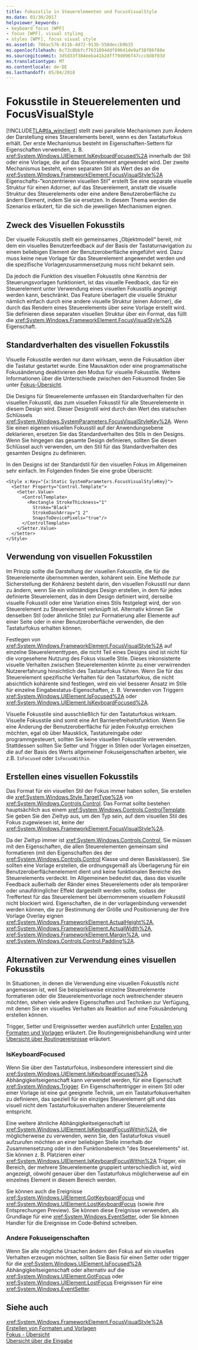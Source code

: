 ```yaml
---
title: Fokusstile in Steuerelementen und FocusVisualStyle
ms.date: 03/30/2017
helpviewer_keywords:
- keyboard focus [WPF]
- focus [WPF], visual styling
- styles [WPF], focus visual style
ms.assetid: 786ac576-011b-4d72-913b-558deccb9b35
ms.openlocfilehash: 6c73c8bbfcf7631094ddf89641de9af38f86f88e
ms.sourcegitcommit: 3d5d33f384eeba41b2dff79d096f47ccc8d8f03d
ms.translationtype: MT
ms.contentlocale: de-DE
ms.lasthandoff: 05/04/2018
---
```

# <a name="styling-for-focus-in-controls-and-focusvisualstyle"></a>Fokusstile in Steuerelementen und FocusVisualStyle
[!INCLUDE[TLA#tla_winclient](../../../../includes/tlasharptla-winclient-md.md)] stellt zwei parallele Mechanismen zum Ändern der Darstellung eines Steuerelements bereit, wenn es den Tastaturfokus erhält. Der erste Mechanismus besteht im Eigenschaften-Settern für Eigenschaften verwenden, z. B. <xref:System.Windows.UIElement.IsKeyboardFocused%2A> innerhalb der Stil oder eine Vorlage, die auf das Steuerelement angewendet wird. Der zweite Mechanismus besteht, einen separaten Stil als Wert des an die <xref:System.Windows.FrameworkElement.FocusVisualStyle%2A> Eigenschafts-"konzentrieren visuellen Stil" erstellt Sie eine separate visuelle Struktur für einen Adorner, auf das Steuerelement, anstatt die visuelle Struktur des Steuerelements oder eine andere Benutzeroberfläche zu ändern Element, indem Sie sie ersetzen. In diesem Thema werden die Szenarios erläutert, für die sich die jeweiligen Mechanismen eignen.  
   
  
<a name="Purpose"></a>   
## <a name="the-purpose-of-focus-visual-style"></a>Zweck des Visuellen Fokusstils  
 Der visuelle Fokusstils stellt ein gemeinsames „Objektmodell“ bereit, mit dem ein visuelles Benutzerfeedback auf der Basis der Tastaturnavigation zu einem beliebigen Element der Benutzeroberfläche eingeführt wird. Dazu muss keine neue Vorlage für das Steuerelement angewendet werden und die spezifische Vorlagenzusammensetzung muss nicht bekannt sein.  
  
 Da jedoch die Funktion des visuellen Fokusstils ohne Kenntnis der Steuerungsvorlagen funktioniert, ist das visuelle Feedback, das für ein Steuerelement unter Verwendung eines visuellen Fokusstils angezeigt werden kann, beschränkt. Das Feature überlagert die visuelle Struktur nämlich einfach durch eine andere visuelle Struktur (einen Adorner), die durch das Rendern eines Steuerelements über seine Vorlage erstellt wird. Sie definieren diese separaten visuellen Struktur über ein Format, das füllt die <xref:System.Windows.FrameworkElement.FocusVisualStyle%2A> Eigenschaft.  
  
<a name="Default"></a>   
## <a name="default-focus-visual-style-behavior"></a>Standardverhalten des visuellen Fokusstils  
 Visuelle Fokusstile werden nur dann wirksam, wenn die Fokusaktion über die Tastatur gestartet wurde. Eine Mausaktion oder eine programmatische Fokusänderung deaktivieren den Modus für visuelle Fokusstile. Weitere Informationen über die Unterschiede zwischen den Fokusmodi finden Sie unter [Fokus-Übersicht](../../../../docs/framework/wpf/advanced/focus-overview.md).  
  
 Die Designs für Steuerelemente umfassen ein Standardverhalten für den visuellen Fokusstil, das zum visuellen Fokusstil für alle Steuerelemente in diesem Design wird. Dieser Designstil wird durch den Wert des statischen Schlüssels <xref:System.Windows.SystemParameters.FocusVisualStyleKey%2A>. Wenn Sie einen eigenen visuellen Fokusstil auf der Anwendungsebene deklarieren, ersetzen Sie das Standardverhalten des Stils in den Designs. Wenn Sie hingegen das gesamte Design definieren, sollten Sie diesen Schlüssel auch verwenden, um den Stil für das Standardverhalten des gesamten Designs zu definieren.  
  
 In den Designs ist der Standardstil für den visuellen Fokus im Allgemeinen sehr einfach. Im Folgenden finden Sie eine grobe Übersicht:  
  
```  
<Style x:Key="{x:Static SystemParameters.FocusVisualStyleKey}">  
  <Setter Property="Control.Template">  
    <Setter.Value>  
      <ControlTemplate>  
        <Rectangle StrokeThickness="1"  
          Stroke="Black"  
          StrokeDashArray="1 2"  
          SnapsToDevicePixels="true"/>  
      </ControlTemplate>  
    </Setter.Value>  
  </Setter>  
</Style>  
```  
  
<a name="When"></a>   
## <a name="when-to-use-focus-visual-styles"></a>Verwendung von visuellen Fokusstilen  
 Im Prinzip sollte die Darstellung der visuellen Fokusstile, die für die Steuerelemente übernommen werden, kohärent sein. Eine Methode zur Sicherstellung der Kohärenz besteht darin, den visuellen Fokusstil nur dann zu ändern, wenn Sie ein vollständiges Design erstellen, in dem für jedes definierte Steuerelement, das in dem Design definiert wird, derselbe visuelle Fokusstil oder eine Variation eines Stils festgelegt wird, der von Steuerelement zu Steuerelement verknüpft ist. Alternativ können Sie denselben Stil (oder ähnliche Stile) zur Formatierung aller Elemente auf einer Seite oder in einer Benutzeroberfläche verwenden, die den Tastaturfokus erhalten können.  
  
 Festlegen von <xref:System.Windows.FrameworkElement.FocusVisualStyle%2A> auf einzelne Steuerelementtypen, die nicht Teil eines Designs sind ist nicht für die vorgesehene Nutzung des Fokus visuelle Stile. Dieses inkonsistente visuelle Verhalten zwischen Steuerelementen könnte zu einer verwirrenden Nutzererfahrung hinsichtlich des Tastaturfokus führen. Wenn Sie für das Steuerelement spezifische Verhalten für den Tastaturfokus, die nicht absichtlich kohärente sind festlegen, wird ein viel besserer Ansatz im Stile für einzelne Eingabestatus-Eigenschaften, z. B. Verwenden von Triggern <xref:System.Windows.UIElement.IsFocused%2A> oder <xref:System.Windows.UIElement.IsKeyboardFocused%2A>.  
  
 Visuelle Fokusstile sind ausschließlich für den Tastaturfokus wirksam. Visuelle Fokusstile sind somit eine Art Barrierefreiheitsfunktion. Wenn Sie eine Änderung der Benutzeroberfläche für jeden Fokustyp erreichen möchten, egal ob über Mausklick, Tastatureingabe oder programmgesteuert, sollten Sie keine visuellen Fokusstile verwenden. Stattdessen sollten Sie Setter und Trigger in Stilen oder Vorlagen einsetzen, die auf der Basis des Werts allgemeiner Fokuseigenschaften arbeiten, wie z.B. `IsFocused` oder `IsFocusWithin`.  
  
<a name="How"></a>   
## <a name="how-to-create-a-focus-visual-style"></a>Erstellen eines visuellen Fokusstils  
 Das Format für ein visuellen Stil der Fokus immer haben sollen, Sie erstellen die <xref:System.Windows.Style.TargetType%2A> von <xref:System.Windows.Controls.Control>. Das Format sollte bestehen hauptsächlich aus einem <xref:System.Windows.Controls.ControlTemplate>. Sie geben Sie den Zieltyp aus, um den Typ sein, auf dem visuellen Stil des Fokus zugewiesen ist, keine der <xref:System.Windows.FrameworkElement.FocusVisualStyle%2A>.  
  
 Da der Zieltyp immer ist <xref:System.Windows.Controls.Control>, Sie müssen mit den Eigenschaften, die allen Steuerelementen gemeinsam sind formatieren (mit den Eigenschaften des der <xref:System.Windows.Controls.Control> Klasse und deren Basisklassen). Sie sollten eine Vorlage erstellen, die ordnungsgemäß als Überlagerung für ein Benutzeroberflächenelement dient und keine funktionalen Bereiche des Steuerelements verdeckt. Im Allgemeinen bedeutet das, dass das visuelle Feedback außerhalb der Ränder eines Steuerelements oder als temporärer oder unaufdringlicher Effekt dargestellt werden sollte, sodass der Treffertest für das Steuerelement bei übernommenem visuellem Fokusstil nicht blockiert wird. Eigenschaften, die in der vorlagenbindung verwendet werden können, die zur Bestimmung der Größe und Positionierung der Ihre Vorlage Overlay eignen <xref:System.Windows.FrameworkElement.ActualHeight%2A>, <xref:System.Windows.FrameworkElement.ActualWidth%2A>, <xref:System.Windows.FrameworkElement.Margin%2A>, und <xref:System.Windows.Controls.Control.Padding%2A>.  
  
<a name="Alternatives"></a>   
## <a name="alternatives-to-using-a-focus-visual-style"></a>Alternativen zur Verwendung eines visuellen Fokusstils  
 In Situationen, in denen die Verwendung eine visuellen Fokusstils nicht angemessen ist, weil Sie beispielsweise einzelne Steuerelemente formatieren oder die Steuerelementvorlage noch weitreichender steuern möchten, stehen viele andere Eigenschaften und Techniken zur Verfügung, mit denen Sie ein visuelles Verhalten als Reaktion auf eine Fokusänderung erstellen können.  
  
 Trigger, Setter und Ereignissetter werden ausführlich unter [Erstellen von Formaten und Vorlagen](../../../../docs/framework/wpf/controls/styling-and-templating.md) erläutert. Die Routingereignisbehandlung wird unter [Übersicht über Routingereignisse](../../../../docs/framework/wpf/advanced/routed-events-overview.md) erläutert.  
  
### <a name="iskeyboardfocused"></a>IsKeyboardFocused  
 Wenn Sie über den Tastaturfokus, insbesondere interessiert sind die <xref:System.Windows.UIElement.IsKeyboardFocused%2A> Abhängigkeitseigenschaft kann verwendet werden, für eine Eigenschaft <xref:System.Windows.Trigger>. Ein Eigenschaftentrigger in einem Stil oder einer Vorlage ist eine gut geeignete Technik, um ein Tastaturfokusverhalten zu definieren, das speziell für ein einziges Steuerelement gilt und das visuell nicht dem Tastaturfokusverhalten anderer Steuerelemente entspricht.  
  
 Eine weitere ähnliche Abhängigkeitseigenschaft ist <xref:System.Windows.UIElement.IsKeyboardFocusWithin%2A>, die möglicherweise zu verwenden, wenn Sie, den Tastaturfokus visuell aufzurufen möchten an einer beliebigen Stelle innerhalb der Zusammensetzung oder in den Funktionsbereich "des Steuerelements" ist. Sie können z. B. Platzieren einer <xref:System.Windows.UIElement.IsKeyboardFocusWithin%2A> Trigger, ein Bereich, der mehrere Steuerelemente gruppiert unterschiedlich ist, wird angezeigt, obwohl genauer über den Tastaturfokus möglicherweise auf ein einzelnes Element in diesem Bereich werden.  
  
 Sie können auch die Ereignisse <xref:System.Windows.UIElement.GotKeyboardFocus> und <xref:System.Windows.UIElement.LostKeyboardFocus> (sowie ihre Entsprechungen Preview). Sie können diese Ereignisse verwenden, als Grundlage für eine <xref:System.Windows.EventSetter>, oder Sie können Handler für die Ereignisse im Code-Behind schreiben.  
  
### <a name="other-focus-properties"></a>Andere Fokuseigenschaften  
 Wenn Sie alle mögliche Ursachen ändern den Fokus auf ein visuelles Verhalten erzeugen möchten, sollten Sie Basis für einen Setter oder trigger für die <xref:System.Windows.UIElement.IsFocused%2A> Abhängigkeitseigenschaft oder alternativ auf die <xref:System.Windows.UIElement.GotFocus> oder <xref:System.Windows.UIElement.LostFocus> Ereignissen für eine <xref:System.Windows.EventSetter>.  
  
## <a name="see-also"></a>Siehe auch  
 <xref:System.Windows.FrameworkElement.FocusVisualStyle%2A>  
 [Erstellen von Formaten und Vorlagen](../../../../docs/framework/wpf/controls/styling-and-templating.md)  
 [Fokus - Übersicht](../../../../docs/framework/wpf/advanced/focus-overview.md)  
 [Übersicht über die Eingabe](../../../../docs/framework/wpf/advanced/input-overview.md)
